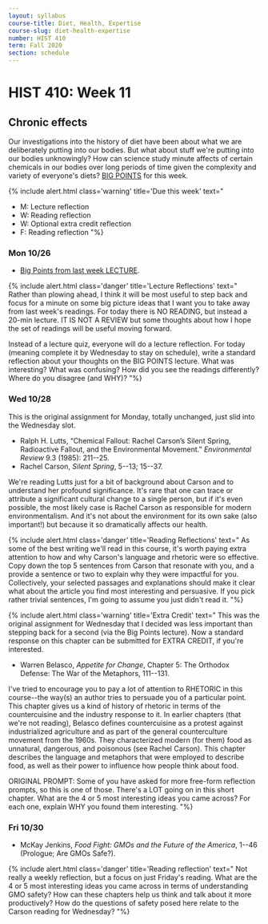 ```yaml
---
layout: syllabus
course-title: Diet, Health, Expertise
course-slug: diet-health-expertise
number: HIST 410
term: Fall 2020
section: schedule
---
```


# HIST 410: Week 11

## Chronic effects
Our investigations into the history of diet have been about what we are deliberately putting into our bodies. But what about stuff we're putting into our bodies unknowingly? How can science study minute affects of certain chemicals in our bodies over long periods of time given the complexity and variety of everyone's diets? [BIG POINTS](https://youtu.be/BWK4JivRD-4) for this week.

{% include alert.html class='warning' title='Due this week' text="
- M: Lecture reflection
- W: Reading reflection
- W: Optional extra credit reflection
- F: Reading reflection
"%}


### Mon 10/26
- [Big Points from last week LECTURE](https://youtu.be/joTMK0Gy7x4).

{% include alert.html class='danger' title='Lecture Reflections' text="
Rather than plowing ahead, I think it will be most useful to step back and focus for a minute on some big picture ideas that I want you to take away from last week's readings. For today there is NO READING, but instead a 20-min lecture. IT IS NOT A REVIEW but some thoughts about how I hope the set of readings will be useful moving forward.

Instead of a lecture quiz, everyone will do a lecture reflection. For today (meaning complete it by Wednesday to stay on schedule), write a standard reflection about your thoughts on the BIG POINTS lecture. What was interesting? What was confusing? How did you see the readings differently? Where do you disagree (and WHY)?
"%}


### Wed 10/28
This is the original assignment for Monday, totally unchanged, just slid into the Wednesday slot.

- Ralph H. Lutts, “Chemical Fallout: Rachel Carson’s Silent Spring, Radioactive Fallout, and the Environmental Movement.” _Environmental Review_ 9.3 (1985): 211--25.
- Rachel Carson, _Silent Spring_, 5--13; 15--37.

We're reading Lutts just for a bit of background about Carson and to understand her profound significance. It's rare that one can trace or attribute a significant cultural change to a single person, but if it's even possible, the most likely case is Rachel Carson as responsible for modern environmentalism. And it's not about the environment for its own sake (also important!) but because it so dramatically affects our health.

{% include alert.html class='danger' title='Reading Reflections' text="
As some of the best writing we'll read in this course, it's worth paying extra attention to how and why Carson's language and rhetoric were so effective. Copy down the top 5 sentences from Carson that resonate with you, and a provide a sentence or two to explain why they were impactful for you. Collectively, your selected passages and explanations should make it clear what about the article you find most interesting and persuasive. If you pick rather trivial sentences, I'm going to assume you just didn't read it.
"%}



{% include alert.html class='warning' title='Extra Credit' text="
This was the original assignment for Wednesday that I decided was less important than stepping back for a second (via the Big Points lecture). Now a standard response on this chapter can be submitted for EXTRA CREDIT, if you're interested.

- Warren Belasco, _Appetite for Change_, Chapter 5: The Orthodox Defense: The War of the Metaphors, 111--131.

I've tried to encourage you to pay a lot of attention to RHETORIC in this course--the way(s) an author tries to persuade you of a particular point. This chapter gives us a kind of history of rhetoric in terms of the countercuisine and the industry response to it. In earlier chapters (that we're not reading), Belasco defines countercuisine as a protest against industrialized agriculture and as part of the general counterculture movement from the 1960s. They characterized modern (for them) food as unnatural, dangerous, and poisonous (see Rachel Carson). This chapter describes the language and metaphors that were employed to describe food, as well as their power to influence how people think about food.

ORIGINAL PROMPT: Some of you have asked for more free-form reflection prompts, so this is one of those. There's a LOT going on in this short chapter. What are the 4 or 5 most interesting ideas you came across? For each one, explain WHY you found them interesting.
"%}




### Fri 10/30
- McKay Jenkins, _Food Fight: GMOs and the Future of the America_, 1--46 (Prologue; Are GMOs Safe?).

{% include alert.html class='danger' title='Reading reflection' text="
Not really a weekly reflection, but a focus on just Friday's reading. What are the 4 or 5 most interesting ideas you came across in terms of understanding GMO safety? How can these chapters help us think and talk about it more productively? How do the questions of safety posed here relate to the Carson reading for Wednesday?
"%}
